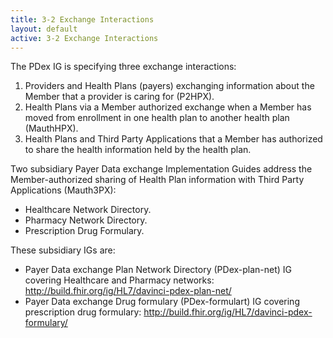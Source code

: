 ```yaml
---
title: 3-2 Exchange Interactions
layout: default
active: 3-2 Exchange Interactions
---
```


The PDex IG is specifying three exchange interactions:
 
1. Providers and Health Plans (payers) exchanging information about the Member that a provider is caring for (P2HPX).
2. Health Plans via a Member authorized exchange when a Member has moved from enrollment in one health plan to another health plan (MauthHPX).
3. Health Plans and Third Party Applications that a Member has authorized to share the health information held by the health plan.

Two subsidiary Payer Data exchange Implementation Guides address the Member-authorized sharing of Health Plan information with Third Party Applications (Mauth3PX): 
- Healthcare Network Directory.
- Pharmacy Network Directory.
- Prescription Drug Formulary.

These subsidiary IGs are:
- Payer Data exchange Plan Network Directory (PDex-plan-net) IG covering Healthcare and Pharmacy networks: http://build.fhir.org/ig/HL7/davinci-pdex-plan-net/
- Payer Data exchange Drug formulary (PDex-formulart) IG covering prescription drug formulary: http://build.fhir.org/ig/HL7/davinci-pdex-formulary/

